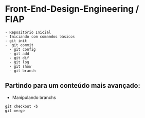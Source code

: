 # Front-End-Design-Engineering / FIAP
```
- Repositório Inicial
- Iniciando com comandos básicos
- git init
-  git commit
  - git config
  - git add
  - git dif
  - git log
  - git show
  - git branch
```
## Partindo para um conteúdo mais avançado:
- Manipulando branchs
```
git checkout -b
git merge
```
